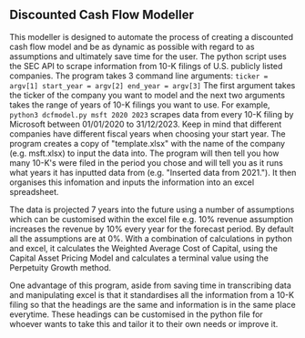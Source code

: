 ## Discounted Cash Flow Modeller

This modeller is designed to automate the process of creating a discounted cash flow model and be as dynamic as possible with regard to as assumptions and ultimately save time for the user. The python script uses the SEC API to scrape information from 10-K filings of U.S. publicly listed companies. The program takes 3 command line arguments: `ticker = argv[1] start_year = argv[2] end_year = argv[3]` The first argument takes the ticker of the company you want to model and the next two arguments takes the range of years of 10-K filings you want to use. For example, `python3 dcfmodel.py msft 2020 2023` scrapes data from every 10-K filing by Microsoft between 01/01/2020 to 31/12/2023. Keep in mind that different companies have different fiscal years when choosing your start year. The program creates a copy of "template.xlsx" with the name of the company (e.g. msft.xlsx) to input the data into. The program will then tell you how many 10-K's were filed in the period you chose and will tell you as it runs what years it has inputted data from (e.g. "Inserted data from 2021."). It then organises this infomation and inputs the information into an excel spreadsheet.

The data is projected 7 years into the future using a number of assumptions which can be customised within the excel file e.g. 10% revenue assumption increases the revenue by 10% every year for the forecast period. By default all the assumptions are at 0%. With a combination of calculations in python and excel, it calculates the Weighted Average Cost of Capital, using the Capital Asset Pricing Model and calculates a terminal value using the Perpetuity Growth method. 

One advantage of this program, aside from saving time in transcribing data and manipulating excel is that it standardises all the information from a 10-K filing so that the headings are the same and information is in the same place everytime. These headings can be customised in the python file for whoever wants to take this and tailor it to their own needs or improve it.
